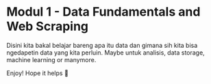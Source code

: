 # Modul 1 - Data Fundamentals and Web Scraping

Disini kita bakal belajar bareng apa itu data dan gimana sih kita bisa ngedapetin data yang kita perluin. Maybe untuk analisis, data storage, machine learning or manymore.

Enjoy! Hope it helps 🍻
